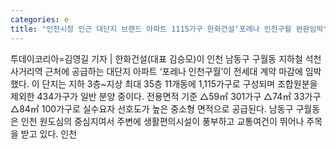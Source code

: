 ```yaml
---
categories: e
title: "인천시청 인근 대단지 브랜드 아파트 1115가구 한화건설‘포레나 인천구월 완판임박"
---
```

투데이코리아=김영길 기자 | 한화건설(대표 김승모)이 인천 남동구 구월동 지하철 석천사거리역 근처에 공급하는 대단지 아파트 ‘포레나 인천구월’이 전세대 계약 마감에 임박했다. 이 단지는 지하 3층~지상 최대 35층 11개동에 1,115가구로 구성되며 조합원분을 제외한 434가구가 일반 분양 중이다. 전용면적 기준 △59㎡ 301가구 △74㎡ 33가구 △84㎡ 100가구로 실수요자 선호도가 높은 중소형 면적으로 공급된다. 남동구 구월동은 인천 원도심의 중심지여서 주변에 생활편의시설이 풍부하고 교통여건이 뛰어나 주목을 받고 있다. 인천